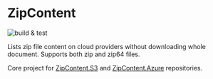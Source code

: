 # ZipContent
![build & test](https://github.com/hkutluay/ZipContent/workflows/build%20&%20test/badge.svg)

Lists zip file content on cloud providers without downloading whole document. Supports both zip and zip64 files.

Core project for [ZipContent.S3](https://github.com/hkutluay/ZipContent.S3) and [ZipContent.Azure](https://github.com/hkutluay/ZipContent.Azure) repositories.

